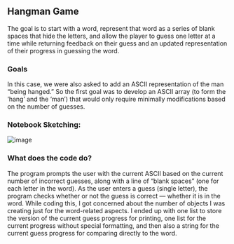 ## Hangman Game
The goal is to start with a word, represent that word as a series of blank spaces that hide the letters, and allow the player to guess one letter at a time while returning feedback on their guess and an updated representation of their progress in guessing the word.

### Goals
In this case, we were also asked to add an ASCII representation of the man “being hanged.” So the first goal was to develop an ASCII array (to form the ‘hang’ and the ‘man’) that would only require minimally modifications based on the number of guesses. 

### Notebook Sketching:
![image](https://user-images.githubusercontent.com/72320197/139126334-4ee56621-d433-4b7d-9318-44f400631820.png)

### What does the code do?

The program prompts the user with the current ASCII based on the current number of incorrect guesses, along with a line of “blank spaces” (one for each letter in the word). As the user enters a guess (single letter), the program checks whether or not the guess is correct — whether it is in the word.
While coding this, I got concerned about the number of objects I was creating just for the word-related aspects. I ended up with one list to store the version of the current guess progress for printing, one list for the current progress without special formatting, and then also a string for the current guess progress for comparing directly to the word.
